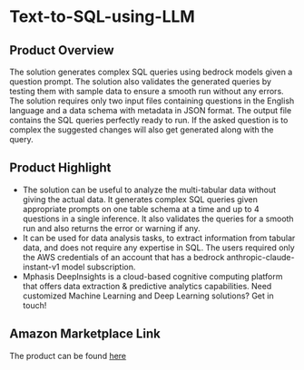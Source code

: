 # Text-to-SQL-using-LLM
## Product Overview

The solution generates complex SQL queries using bedrock models given a question prompt. The solution also validates the generated queries by testing them with sample data to ensure a smooth run without any errors. The solution requires only two input files containing questions in the English language and a data schema with metadata in JSON format. The output file contains the SQL queries perfectly ready to run. If the asked question is to complex the suggested changes will also get generated along with the query.

## Product Highlight
* The solution can be useful to analyze the multi-tabular data without giving the actual data.  It generates complex SQL queries given appropriate prompts on one table schema at a time and up to 4 questions in a single inference. It also validates the queries for a smooth run and also returns the error or warning if any.
* It can be used for data analysis tasks, to extract information from tabular data, and does not require any expertise in SQL. The users required only the AWS credentials of an account that has a bedrock anthropic-claude-instant-v1 model subscription.
* Mphasis DeepInsights is a cloud-based cognitive computing platform that offers data extraction & predictive analytics capabilities. Need customized Machine Learning and Deep Learning solutions? Get in touch!

## Amazon Marketplace Link
The product can be found [here](https://aws.amazon.com/marketplace/pp/prodview-jlu24mss2la6q?sr=0-1&ref_=beagle&applicationId=AWSMPContessa)

